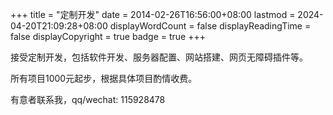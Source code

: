 +++
title = "定制开发"
date = 2014-02-26T16:56:00+08:00
lastmod = 2024-04-20T21:09:28+08:00
displayWordCount = false
displayReadingTime = false
displayCopyright = true
badge = true
+++



接受定制开发，包括软件开发、服务器配置、网站搭建、网页无障碍插件等。

所有项目1000元起步，根据具体项目酌情收费。

有意者联系我，qq/wechat: 115928478
